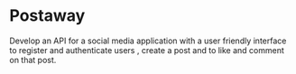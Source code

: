 # Postaway
Develop an API for a social media application with a user friendly interface to register and authenticate users , create a post and to like and comment on that post.
